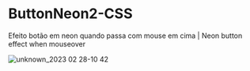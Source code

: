 # ButtonNeon2-CSS

Efeito botão em neon quando passa com mouse em cima | Neon button effect when mouseover

![unknown_2023 02 28-10 42](https://user-images.githubusercontent.com/102559935/221872112-0a129b85-6f82-4012-831e-961cebbdfdf2.gif)

